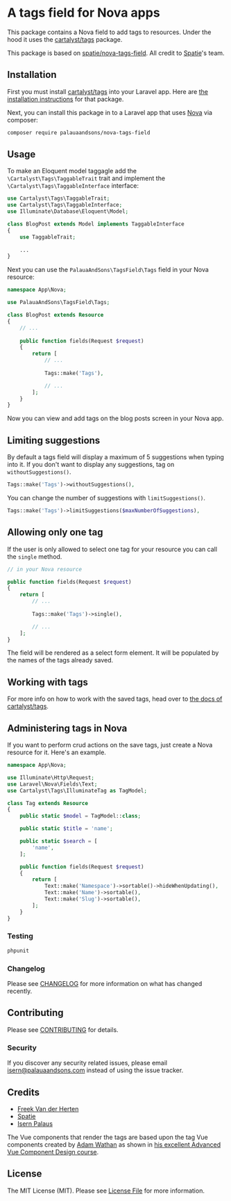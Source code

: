 # A tags field for Nova apps

This package contains a Nova field to add tags to resources. Under the hood it uses the [cartalyst/tags](https://cartalyst.com/manual/tags) package.

This package is based on [spatie/nova-tags-field](https://github.com/spatie/nova-tags-field). All credit to [Spatie](https://spatie.be)'s team.

## Installation

First you must install [cartalyst/tags](https://github.com/cartalyst/tags) into your Laravel app. Here are [the installation instructions](https://cartalyst.com/manual/tags#installation) for that package.

Next, you can install this package in to a Laravel app that uses [Nova](https://nova.laravel.com) via composer:

```bash
composer require palauaandsons/nova-tags-field
```

## Usage

To make an Eloquent model taggagle add the `\Cartalyst\Tags\TaggableTrait` trait and implement the `\Cartalyst\Tags\TaggableInterface` interface:

```php
use Cartalyst\Tags\TaggableTrait;
use Cartalyst\Tags\TaggableInterface;
use Illuminate\Database\Eloquent\Model;

class BlogPost extends Model implements TaggableInterface
{
    use TaggableTrait;
    
    ...
}
```

Next you can use the `PalauaAndSons\TagsField\Tags` field in your Nova resource:

```php
namespace App\Nova;

use PalauaAndSons\TagsField\Tags;

class BlogPost extends Resource
{
    // ...
    
    public function fields(Request $request)
    {
        return [
            // ...
            
            Tags::make('Tags'),

            // ...
        ];
    }
}
```

Now you can view and add tags on the blog posts screen in your Nova app. 

## Limiting suggestions

By default a tags field will display a maximum of 5 suggestions when typing into it. If you don't want to display any suggestions, tag on `withoutSuggestions()`.

```php
Tags::make('Tags')->withoutSuggestions(),
```

You can change the number of suggestions with `limitSuggestions()`.

```php
Tags::make('Tags')->limitSuggestions($maxNumberOfSuggestions),
```

## Allowing only one tag

If the user is only allowed to select one tag for your resource you can call the `single` method.

```php
// in your Nova resource

public function fields(Request $request)
{
    return [
        // ...
        
        Tags::make('Tags')->single(),

        // ...
    ];
}
```

The field will be rendered as a select form element. It will be populated by the names of the tags already saved.

## Working with tags

For more info on how to work with the saved tags, head over to [the docs of cartalyst/tags](https://cartalyst.com/manual/tags#usage).

## Administering tags in Nova

If you want to perform crud actions on the save tags, just create a Nova resource for it. Here's an example.

```php
namespace App\Nova;

use Illuminate\Http\Request;
use Laravel\Nova\Fields\Text;
use Cartalyst\Tags\IlluminateTag as TagModel;

class Tag extends Resource
{
    public static $model = TagModel::class;

    public static $title = 'name';

    public static $search = [
        'name',
    ];

    public function fields(Request $request)
    {
        return [
            Text::make('Namespace')->sortable()->hideWhenUpdating(),
            Text::make('Name')->sortable(),
            Text::make('Slug')->sortable(),
        ];
    }
}
```

### Testing

``` bash
phpunit
```

### Changelog

Please see [CHANGELOG](CHANGELOG.md) for more information on what has changed recently.

## Contributing

Please see [CONTRIBUTING](CONTRIBUTING.md) for details.

### Security

If you discover any security related issues, please email isern@palauaandsons.com instead of using the issue tracker.

## Credits

- [Freek Van der Herten](https://github.com/freekmurze)
- [Spatie](https://spatie.be)
- [Isern Palaus](https://github.com/ipalaus)

The Vue components that render the tags are based upon the tag Vue components created by [Adam Wathan](https://twitter.com/adamwathan) as shown in [his excellent Advanced Vue Component Design course](https://adamwathan.me/advanced-vue-component-design/).

## License

The MIT License (MIT). Please see [License File](LICENSE.md) for more information.
